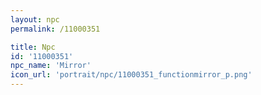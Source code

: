 ```yaml
---
layout: npc
permalink: /11000351

title: Npc
id: '11000351'
npc_name: 'Mirror'
icon_url: 'portrait/npc/11000351_functionmirror_p.png'
---
```

